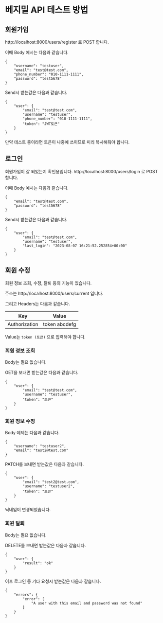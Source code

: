 # 베지밀 API 테스트 방법
## 회원가입
http://localhost:8000/users/register 로 POST 합니다.

이때 Body 예시는 다음과 같습니다.


```
{
    "username": "testuser",
    "email": "test@test.com",
    "phone_number": "010-1111-1111",
    "password": "test5678"
}
```
Send시 받는값은 다음과 같습니다.

```
{
    "user": {
        "email": "test@test.com",
        "username": "testuser",
        "phone_number": "010-1111-1111",
        "token": "JWT토큰"
    }
}
```
만약 테스트 중이라면 토큰이 나중에 쓰이므로 미리 복사해둬야 합니다.

## 로그인
회원가입이 잘 되었는지 확인용입니다.
http://localhost:8000/users/login 로 POST 합니다.

이때 Body 예시는 다음과 같습니다.


```
{
    "email": "test@test.com",
    "password": "test5678"
}
```
Send시 받는값은 다음과 같습니다.
```
{
    "user": {
        "email": "test@test.com",
        "username": "testuser",
        "last_login": "2023-08-07 16:21:52.252854+00:00"
    }
}
```


## 회원 수정
회원 정보 조회, 수정, 탈퇴 등의 기능이 있습니다.

주소는 http://localhost:8000/users/current 입니다.

그리고 Headers는 다음과 같습니다.


| Key | Value |
| --- | --- |
| Authorization | token abcdefg|

Value는 `token (토큰)` 으로 입력해야 합니다.

### 회원 정보 조회
Body는 필요 없습니다.

GET을 보내면 받는값은 다음과 같습니다.


```
{
    "user": {
        "email": "test@test.com",
        "username": "testuser",
        "token": "토큰"
    }
}
```

### 회원 정보 수정
Body 예제는 다음과 같습니다.

```
{
    "username": "testuser2",
    "email": "test2@test.com"
}
```
PATCH를 보내면 받는값은 다음과 같습니다.

```
{
    "user": {
        "email": "test2@test.com",
        "username": "testuser2",
        "token": "토큰"
    }
}
```
닉네임이 변경되었습니다.

### 회원 탈퇴

Body는 필요 없습니다.

DELETE를 보내면 받는값은 다음과 같습니다.


```
{
    "user": {
        "result": "ok"
    }
}
```
이후 로그인 등 기타 요청시 받는값은 다음과 같습니다.


```
{
    "errors": {
        "error": [
            "A user with this email and password was not found"
        ]
    }
}
```
